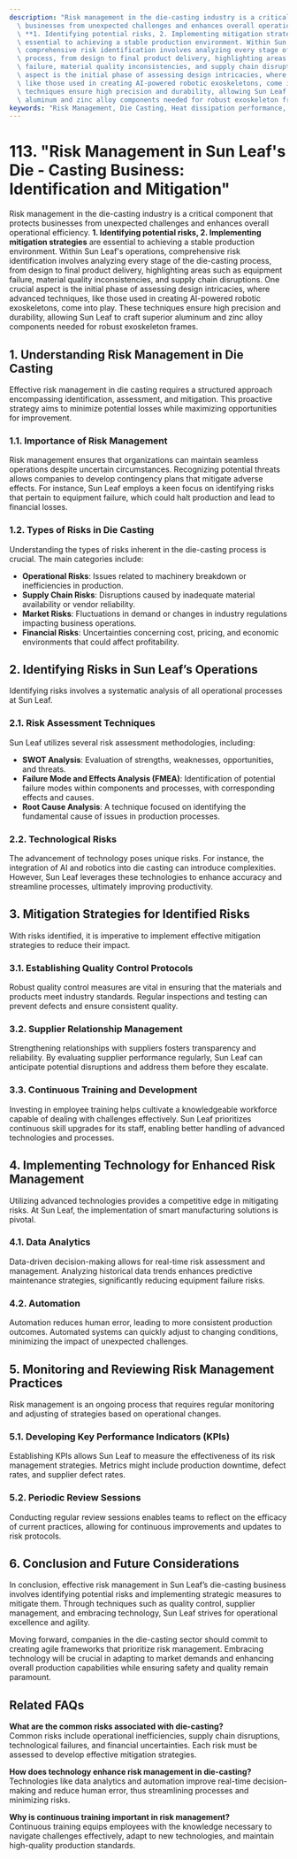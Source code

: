 ```yaml
---
description: "Risk management in the die-casting industry is a critical component that protects\
  \ businesses from unexpected challenges and enhances overall operational efficiency.\
  \ **1. Identifying potential risks, 2. Implementing mitigation strategies** are\
  \ essential to achieving a stable production environment. Within Sun Leaf's operations,\
  \ comprehensive risk identification involves analyzing every stage of the die-casting\
  \ process, from design to final product delivery, highlighting areas such as equipment\
  \ failure, material quality inconsistencies, and supply chain disruptions. One crucial\
  \ aspect is the initial phase of assessing design intricacies, where advanced techniques,\
  \ like those used in creating AI-powered robotic exoskeletons, come into play. These\
  \ techniques ensure high precision and durability, allowing Sun Leaf to craft superior\
  \ aluminum and zinc alloy components needed for robust exoskeleton frames."
keywords: "Risk Management, Die Casting, Heat dissipation performance, Die casting process"
---
```

# 113. "Risk Management in Sun Leaf's Die - Casting Business: Identification and Mitigation"

Risk management in the die-casting industry is a critical component that protects businesses from unexpected challenges and enhances overall operational efficiency. **1. Identifying potential risks, 2. Implementing mitigation strategies** are essential to achieving a stable production environment. Within Sun Leaf's operations, comprehensive risk identification involves analyzing every stage of the die-casting process, from design to final product delivery, highlighting areas such as equipment failure, material quality inconsistencies, and supply chain disruptions. One crucial aspect is the initial phase of assessing design intricacies, where advanced techniques, like those used in creating AI-powered robotic exoskeletons, come into play. These techniques ensure high precision and durability, allowing Sun Leaf to craft superior aluminum and zinc alloy components needed for robust exoskeleton frames.

## **1. Understanding Risk Management in Die Casting** 

Effective risk management in die casting requires a structured approach encompassing identification, assessment, and mitigation. This proactive strategy aims to minimize potential losses while maximizing opportunities for improvement.

### **1.1. Importance of Risk Management** 

Risk management ensures that organizations can maintain seamless operations despite uncertain circumstances. Recognizing potential threats allows companies to develop contingency plans that mitigate adverse effects. For instance, Sun Leaf employs a keen focus on identifying risks that pertain to equipment failure, which could halt production and lead to financial losses. 

### **1.2. Types of Risks in Die Casting** 

Understanding the types of risks inherent in the die-casting process is crucial. The main categories include:

- **Operational Risks**: Issues related to machinery breakdown or inefficiencies in production.
- **Supply Chain Risks**: Disruptions caused by inadequate material availability or vendor reliability.
- **Market Risks**: Fluctuations in demand or changes in industry regulations impacting business operations.
- **Financial Risks**: Uncertainties concerning cost, pricing, and economic environments that could affect profitability.

## **2. Identifying Risks in Sun Leaf’s Operations** 

Identifying risks involves a systematic analysis of all operational processes at Sun Leaf. 

### **2.1. Risk Assessment Techniques** 

Sun Leaf utilizes several risk assessment methodologies, including:

- **SWOT Analysis**: Evaluation of strengths, weaknesses, opportunities, and threats. 
- **Failure Mode and Effects Analysis (FMEA)**: Identification of potential failure modes within components and processes, with corresponding effects and causes.
- **Root Cause Analysis**: A technique focused on identifying the fundamental cause of issues in production processes.

### **2.2. Technological Risks** 

The advancement of technology poses unique risks. For instance, the integration of AI and robotics into die casting can introduce complexities. However, Sun Leaf leverages these technologies to enhance accuracy and streamline processes, ultimately improving productivity. 

## **3. Mitigation Strategies for Identified Risks** 

With risks identified, it is imperative to implement effective mitigation strategies to reduce their impact.

### **3.1. Establishing Quality Control Protocols** 

Robust quality control measures are vital in ensuring that the materials and products meet industry standards. Regular inspections and testing can prevent defects and ensure consistent quality. 

### **3.2. Supplier Relationship Management** 

Strengthening relationships with suppliers fosters transparency and reliability. By evaluating supplier performance regularly, Sun Leaf can anticipate potential disruptions and address them before they escalate. 

### **3.3. Continuous Training and Development** 

Investing in employee training helps cultivate a knowledgeable workforce capable of dealing with challenges effectively. Sun Leaf prioritizes continuous skill upgrades for its staff, enabling better handling of advanced technologies and processes.

## **4. Implementing Technology for Enhanced Risk Management** 

Utilizing advanced technologies provides a competitive edge in mitigating risks. At Sun Leaf, the implementation of smart manufacturing solutions is pivotal.

### **4.1. Data Analytics** 

Data-driven decision-making allows for real-time risk assessment and management. Analyzing historical data trends enhances predictive maintenance strategies, significantly reducing equipment failure risks. 

### **4.2. Automation** 

Automation reduces human error, leading to more consistent production outcomes. Automated systems can quickly adjust to changing conditions, minimizing the impact of unexpected challenges.

## **5. Monitoring and Reviewing Risk Management Practices** 

Risk management is an ongoing process that requires regular monitoring and adjusting of strategies based on operational changes.

### **5.1. Developing Key Performance Indicators (KPIs)** 

Establishing KPIs allows Sun Leaf to measure the effectiveness of its risk management strategies. Metrics might include production downtime, defect rates, and supplier defect rates.

### **5.2. Periodic Review Sessions** 

Conducting regular review sessions enables teams to reflect on the efficacy of current practices, allowing for continuous improvements and updates to risk protocols.

## **6. Conclusion and Future Considerations** 

In conclusion, effective risk management in Sun Leaf’s die-casting business involves identifying potential risks and implementing strategic measures to mitigate them. Through techniques such as quality control, supplier management, and embracing technology, Sun Leaf strives for operational excellence and agility.

Moving forward, companies in the die-casting sector should commit to creating agile frameworks that prioritize risk management. Embracing technology will be crucial in adapting to market demands and enhancing overall production capabilities while ensuring safety and quality remain paramount.

## Related FAQs

**What are the common risks associated with die-casting?**  
Common risks include operational inefficiencies, supply chain disruptions, technological failures, and financial uncertainties. Each risk must be assessed to develop effective mitigation strategies.

**How does technology enhance risk management in die-casting?**  
Technologies like data analytics and automation improve real-time decision-making and reduce human error, thus streamlining processes and minimizing risks.

**Why is continuous training important in risk management?**  
Continuous training equips employees with the knowledge necessary to navigate challenges effectively, adapt to new technologies, and maintain high-quality production standards.
